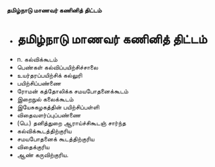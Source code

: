 **தமிழ்நாடு மாணவர் கணினித் திட்டம்**
- # தமிழ்நாடு மாணவர் கணினித் திட்டம்
- n. கல்விக்கூடம்
- பெண்கள் கல்விப்பயிற்சிச்சாலை
- உயர்தரப்பயிற்சிக் கல்லுரி
- பயிற்சிப்பண்ணை
- ரோமன் கத்தோலிக்க சமயபோதனைக்கூடம்
- இறைநுல் கலைக்கூடம்
- இயேசுகழகத்தின் பயிற்சிப்பள்ளி
- விதைவளர்ப்புப்பண்ணை
- (பெ.) தனித்துறை ஆராய்ச்சிகூடஞ் சார்ந்த
- கல்விக்கூடத்திற்குரிய
- சமயபோதனைக் கூடத்திற்குரிய
- விதைக்குரிய
- ஆண் கருவிற்குரிய.

